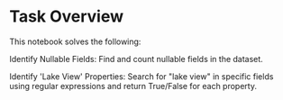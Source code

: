# Task Overview
This notebook solves the following:

Identify Nullable Fields:
Find and count nullable fields in the dataset.

Identify 'Lake View' Properties:
Search for "lake view" in specific fields using regular expressions and return True/False for each property.
